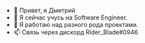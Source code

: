 - 👋 Привет, я Дмитрий
- 👀 Я сейчас учусь на Software Engineer.
- 🌱 Я работаю над разного рода проектами.
- 📫  Связь через дискорд Rider_Blade#0946

<!---
RiderBlade/RiderBlade is a ✨ special ✨ repository because its `README.md` (this file) appears on your GitHub profile.
You can click the Preview link to take a look at your changes.
--->
